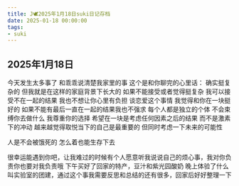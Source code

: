 ```yaml
---
title: J🕊️2025年1月18日suki日记存档
date: 2025-01-18 00:00:00
tags:
- suki
---
```


## 2025年1月18日

今天发生太多事了
和乖乖说清楚我家里的事
这个是和你聊完的心里话：
确实挺复杂的
但我就是在这样的家庭背景下长大的
如果不能接受或者觉得挺复杂
我可以接受不在一起的结果
我也不想让你心里有负担
谈恋爱这个事情 我觉得和你在一块挺好的
如果不能有最后一直在一起的结果我也不强求
每个人都是独立的个体
不会束缚你去做什么 我尊重你的选择
希望在一块是考虑任何因素之后的结果
而不是激素下的冲动
越来越觉得取悦当下的自己是最重要的
但同时考虑一下未来的可能性

人是不会被饿死的
怎么着也能生存下去

很幸运能遇到你吧，让我难过的时候有个人愿意听我说说自己的烦心事，我对你负责你也要对我负责哦
下午买好了回家的特产，豆汁和紫光园酸奶
晚上体验了什么叫实验室的团建，通过这个事我需要反思和总结的还有很多，回家后好好整理一下
